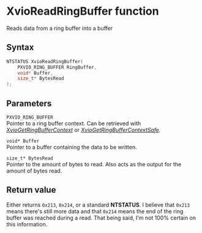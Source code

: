 # XvioReadRingBuffer function
Reads data from a ring buffer into a buffer

## Syntax
```cpp title='C++'
NTSTATUS XvioReadRingBuffer(
    PXVIO_RING_BUFFER RingBuffer,
    void* Buffer,
    size_t* BytesRead
);
```

## Parameters
`PXVIO_RING_BUFFER`  
Pointer to a ring buffer context. Can be retrieved with *[XvioGetRingBufferContext](./xvio-get-ring-buffer-context.md)* or *[XvioGetRingBufferContextSafe](./xvio-get-ring-buffer-context-safe.md).*

`void* Buffer`  
Pointer to a buffer containing the data to be written.

`size_t* BytesRead`  
Pointer to the amount of bytes to read. Also acts as the output for the amount of bytes read.

## Return value
Either returns `0x213`, `0x214`, or a standard **NTSTATUS**. I believe that `0x213` means there's still more data and that `0x214` means the end of the ring buffer was reached during a read. That being said, I'm not 100% certain on this information.